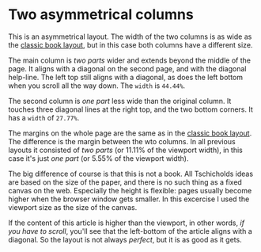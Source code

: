 # Two asymmetrical columns

This is an asymmetrical layout. The width of the two columns is as wide as the [classic book layout](../eighteen-1/), but in this case both columns have a different size.

The main column is *two parts* wider and extends beyond the middle of the page. It aligns with a diagonal on the second page, and with the diagonal help-line. The left top still aligns with a diagonal, as does the left bottom when you scroll all the way down. The `width` is `44.44%`.

The second column is *one part* less wide than the original column. It touches three diagonal lines at the right top, and the two bottom corners. It has a `width` of `27.77%`.

The margins on the whole page are the same as in the [classic book layout](../eighteen-1/). The difference is the margin between the wto columns. In all previous layouts it consisted of *two parts* (or 11.11% of the viewport width), in this case it's just *one part* (or 5.55% of the viewport width).

The big difference of course is that this is not a book. All Tschicholds ideas are based on the size of the paper, and there is no such thing as a fixed canvas on the web. Especially the height is flexible: pages usually become higher when the browser window gets smaller. In this excercise I used the viewport size as the size of the canvas.

If the content of this article is higher than the viewport, in other words, *if you have to scroll*, you'll see that the left-bottom of the article aligns with a diagonal. So the layout is not always *perfect*, but it is as good as it gets.
